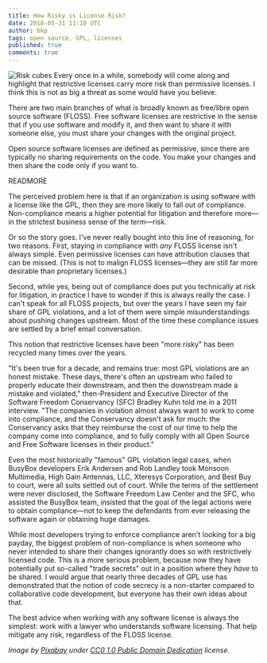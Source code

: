 ```yaml
---
title: How Risky is License Risk?
date: 2018-05-31 11:10 UTC
author: bkp
tags: open source, GPL, licenses
published: true
comments: true
---
```


![Risk cubes](blog/risk.jpg) Every once in a while, somebody will come along and highlight that restrictive licenses carry more risk than permissive licenses. I think this is not as big a threat as some would have you believe.

There are two main branches of what is broadly known as free/libre open source software (FLOSS). Free software licenses are restrictive in the sense that if you use software and modify it, and then want to share it with someone else, you must share your changes with the original project.

Open source software licenses are defined as permissive, since there are typically no sharing requirements on the code. You make your changes and then share the code only if you want to.

READMORE

The perceived problem here is that if an organization is using software with a license like the GPL, then they are more likely to fall out of compliance. Non-compliance means a higher potential for litigation and therefore more&mdash;in the strictest business sense of the term&mdash;risk.

Or so the story goes. I've never really bought into this line of reasoning, for two reasons. First, staying in compliance with *any* FLOSS license isn't always simple. Even permissive licenses can have attribution clauses that can be missed. (This is not to malign FLOSS licenses&mdash;they are still far more desirable than proprietary licenses.)

Second, while yes, being out of compliance does put you technically at risk for litigation, in practice I have to wonder if this is always really the case. I can't speak for all FLOSS projects, but over the years I have seen my fair share of GPL violations, and a lot of them were simple misunderstandings about pushing changes upstream. Most of the time these compliance issues are settled by a brief email conversation.

This notion that restrictive licenses have been "more risky" has been recycled many times over the years.

"It's been true for a decade, and remains true: most GPL violations are an honest mistake. These days, there's often an upstream who failed to properly educate their downstream, and then the downstream made a mistake and violated," then-President and Executive Director of the Software Freedom Conservancy (SFC) Bradley Kuhn told me in a 2011 interview. "The companies in violation almost always want to work to come into compliance, and the Conservancy doesn't ask for much: the Conservancy asks that they reimburse the cost of our time to help the company come into compliance, and to fully comply with all Open Source and Free Software licenses in their product."

Even the most historically "famous" GPL violation legal cases, when BusyBox developers Erik Andersen and Rob Landley took Monsoon Multimedia, High Gain Antennas, LLC, Xteresys Corporation, and Best Buy to court, were all suits settled out of court. While the terms of the settlement were never disclosed, the Software Freedom Law Center and the SFC, who assisted the BusyBox team, insisted that the goal of the legal actions were to obtain compliance&mdash;not to keep the defendants from ever releasing the software again or obtaining huge damages.

While most developers trying to enforce compliance aren't looking for a big payday, the biggest problem of non-compliance is when someone who never intended to share their changes ignorantly does so with restrictively licensed code. This is a more serious problem, because now they have potentially put so-called "trade secrets" out in a position where they *have* to be shared. I would argue that nearly three decades of GPL use has demonstrated that the notion of code secrecy is a non-starter compared to collaborative code development, but everyone has their own ideas about that.

The best advice when working with any software license is always the simplest: work with a lawyer who understands software licensing. That help mitigate any risk, regardless of the FLOSS license.

*Image by [Pixabay](https://pixabay.com/en/risk-word-letters-boggle-game-1945683/) under [CC0 1.0
Public Domain Dedication](https://creativecommons.org/publicdomain/zero/1.0/deed.en) license.*
